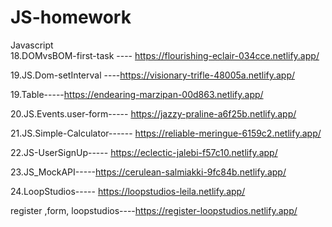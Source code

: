 # JS-homework
Javascript  
18.DOMvsBOM-first-task ---- https://flourishing-eclair-034cce.netlify.app/

19.JS.Dom-setInterval ----https://visionary-trifle-48005a.netlify.app/

19.Table-----https://endearing-marzipan-00d863.netlify.app/

20.JS.Events.user-form----- https://jazzy-praline-a6f25b.netlify.app/

21.JS.Simple-Calculator------ https://reliable-meringue-6159c2.netlify.app/

22.JS-UserSignUp----- https://eclectic-jalebi-f57c10.netlify.app/


23.JS_MockAPI-----https://cerulean-salmiakki-9fc84b.netlify.app/


24.LoopStudios----- https://loopstudios-leila.netlify.app/

register ,form, loopstudios----https://register-loopstudios.netlify.app/

